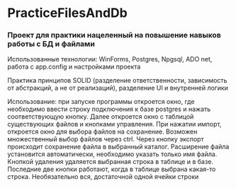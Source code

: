 # PracticeFilesAndDb

### Проект для практики нацеленный на повышение навыков работы с БД и файлами

Использованные технологии: WinForms, Postgres, Npgsql, ADO net, работа с app.config и настройками проекта

Практика принципов SOLID (разделение ответственности, зависимость от абстракций, а не от реализаций), разделение UI и внутренней логики

Использование: при запуске программы откроется окно, где необходимо ввести строку подключения к базе postgres и нажать соответствующую кнопку. Далее откроется окно с таблицой существующих файлов и кнопками управления. При нажатии импорт, откроется окно для выбора файлов на сохранение. Возможен множественный выбор файлов через ctrl. Через кнопку экспорт происходит сохранение файла в выбранный каталог. Расширение файла установится автоматически, необходимо указать только имя файла. Кнопкой удаления удаляется выбранная строка в таблице и в базе. Последние две кнопки работают, когда в таблице выбрана какая-то строка. Необязательно вся, достаточной одной ячейки строки
